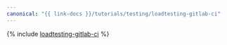 ```yaml
---
canonical: "{{ link-docs }}/tutorials/testing/loadtesting-gitlab-ci"
---
```


{% include [loadtesting-gitlab-ci](../../_tutorials/dev/loadtesting-gitlab-ci.md) %}